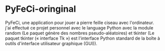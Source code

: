 # PyFeCi-oringinal
PyFeCi, une application pour jouer a pierre feille ciseau avec l'ordinateur. j'ai effectué ce projet personnel avec le language Python avec la module random (Le paquet génère des nombres pseudo-aléatoires) et tkinter (Le paquet tkinter (« interface Tk ») est l'interface Python standard de la boîte à outils d'interface utilisateur graphique (GUI)).
